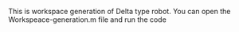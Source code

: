 This is workspace generation of Delta type robot.
You can open the Workspeace-generation.m file and run the code

